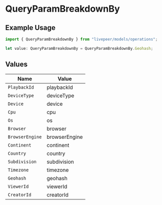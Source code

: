 # QueryParamBreakdownBy

## Example Usage

```typescript
import { QueryParamBreakdownBy } from "livepeer/models/operations";

let value: QueryParamBreakdownBy = QueryParamBreakdownBy.Geohash;
```

## Values

| Name            | Value           |
| --------------- | --------------- |
| `PlaybackId`    | playbackId      |
| `DeviceType`    | deviceType      |
| `Device`        | device          |
| `Cpu`           | cpu             |
| `Os`            | os              |
| `Browser`       | browser         |
| `BrowserEngine` | browserEngine   |
| `Continent`     | continent       |
| `Country`       | country         |
| `Subdivision`   | subdivision     |
| `Timezone`      | timezone        |
| `Geohash`       | geohash         |
| `ViewerId`      | viewerId        |
| `CreatorId`     | creatorId       |